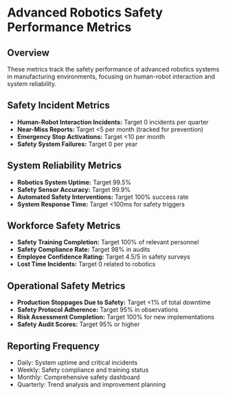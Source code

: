 # Advanced Robotics Safety Performance Metrics

## Overview

These metrics track the safety performance of advanced robotics systems in manufacturing environments, focusing on human-robot interaction and system reliability.

## Safety Incident Metrics

- **Human-Robot Interaction Incidents:** Target 0 incidents per quarter
- **Near-Miss Reports:** Target <5 per month (tracked for prevention)
- **Emergency Stop Activations:** Target <10 per month
- **Safety System Failures:** Target 0 per year

## System Reliability Metrics

- **Robotics System Uptime:** Target 99.5%
- **Safety Sensor Accuracy:** Target 99.9%
- **Automated Safety Interventions:** Target 100% success rate
- **System Response Time:** Target <100ms for safety triggers

## Workforce Safety Metrics

- **Safety Training Completion:** Target 100% of relevant personnel
- **Safety Compliance Rate:** Target 98% in audits
- **Employee Confidence Rating:** Target 4.5/5 in safety surveys
- **Lost Time Incidents:** Target 0 related to robotics

## Operational Safety Metrics

- **Production Stoppages Due to Safety:** Target <1% of total downtime
- **Safety Protocol Adherence:** Target 95% in observations
- **Risk Assessment Completion:** Target 100% for new implementations
- **Safety Audit Scores:** Target 95% or higher

## Reporting Frequency

- Daily: System uptime and critical incidents
- Weekly: Safety compliance and training status
- Monthly: Comprehensive safety dashboard
- Quarterly: Trend analysis and improvement planning